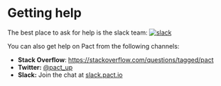 # Getting help

The best place to ask for help is the slack team: [![slack](http://slack.pact.io/badge.svg)](http://slack.pact.io)

You can also get help on Pact from the following channels:

* **Stack Overflow**: https://stackoverflow.com/questions/tagged/pact
* **Twitter:** [@pact_up](https://twitter.com/pact_up)
* **Slack:** Join the chat at [slack.pact.io](http://slack.pact.io)
